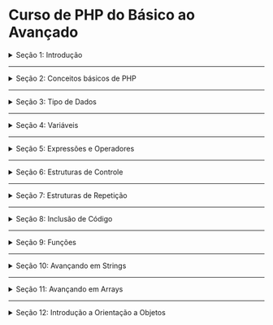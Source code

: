 # Curso de PHP do Básico ao Avançado

<details>
<summary>Seção 1: Introdução</summary>
<br>
O que é o PHP, O que ele faz, Configuramos o editor de código e instalamos o php em localhost
<br><br>
<pre>
</pre>
</details>

---

<details>
<summary>Seção 2: Conceitos básicos de PHP</summary>
<br>
<br><br>
<pre>
1-Case Sensitive
2-Instrucao de código
3-Espaço em Branco
4-Comentários
5-Exercício
6-Palavras Reservadas

</pre>
</details>

---

<details>
<summary>Seção 3: Tipo de Dados</summary>
<br>
<br><br>
<pre>
1-Numeros Inteiros
2-Exercícios 1
3-Verificando se um dado é inteiro
4-Floats
5-Verificando se um dado é float
6-Exercícios 2 
7-Strings
8-Verificando se o dado é uma string
9-Exercícios 3
10-Boolean
11-Verificando se um dado é boolean
12-Arrays
13-Arrays Associativo
14-Exercício Desafio
15-Exercício 4
16-Objetos
17-Dados Null 
</pre>
</details>

---

<details>
<summary>Seção 4: Variáveis</summary>
<br>
<br><br>
<pre>
1-Declarando Variáveis
2-Exercício 1
3-Exercício 2
4-Variável de Variável
5-Variável por Referência
6-Escopo Local
7-Escopo Global
8-Escopo static
9-Escopo dos Parâmetros 
</pre>
</details>

---

<details>
<summary>Seção 5: Expressões e Operadores</summary>
<br>
<br><br>
<pre>
1-Ordem dos Operadores
2-Exercício 1
3-Mudança de Tipo Implícito
4-Exercício 2
5-Operadores Aritmeticos
6-Exercício 3
7-Operador de Módulo
8-Exercício 4 
9-Operador de Exponenciação
10-Operador de Concatenação
11-Exercício 5 
12-Operador de AutoIncremento e Decremento
13-Operador de Igualdade
14-Exercício 6 
15-Operador identico
16-Operador de diferença
17-Operador não identico
18-Exercício 7
19-Operador de Maior ou =
20-Operador de Menor ou =
21-Operador AND
22-Exercício 8
23-Operador OR
24-Exercício 9
25-Operador NOT
26-Operador Cast
27-Exercício 10
28-Operador de Atribuição
29-Operador ternario
30-Exercício 11
</pre>
</details>

---

<details>
<summary>Seção 6: Estruturas de Controle</summary>
<br>
<br><br>
<pre>
1-Estrutura IF
2-Exercício 1
3-Exercício 2
4-Estrutura Else
5-Exercício 3
6-Exercício 4
7-Exercício b5
8-If Aninhado 
9-Exercício 6
10-Else If
11-Exercício 7
12-Estrutura Switch
</pre>
</details>

---

<details>
<summary>Seção 7: Estruturas de Repetição</summary>
<br>
<br><br>
<pre>
1-Estrutura While
2-Exercício 1
3-Break
4-Exercício 2
5-Loop Aninhado
6-Continue em Loops
7-Exercício 3
8-Do While 
9-For
10-Exercício 4 
11-Exercício 5
12-Exercício 6
13-Problema do Loop infinito
14-Foreach
</pre>
</details>

---

<details>
<summary>Seção 8: Inclusão de Código</summary>
<br>
<br><br>
<pre>
1-Include
2-Require
3-include_once e require_once
4-Short Tags
5-Exibição de Conteúdo
6-PHP e Html
</pre>
</details>

---

<details>
<summary>Seção 9: Funções</summary>
<br>
<br><br>
<pre>
1-Estrutura de Função
2-Chamando Função
3-Exercício 1
4-Exercício 2
5-Parâmentro de função
6-Exercício 3
7-Exercício 4
8-Retorno de função
9-Exercício 5
10-Paramentro Default 
11-Exercício 6
12-Argumento de Funções
13-Exercício 7
14-Multiplos retornos
15-Var_Dump e Print_r
</pre>
</details>

---

<details>
<summary>Seção 10: Avançando em Strings</summary>
<br>
<br><br>
<pre>
1-Interpolando Variáveis
2-Valores do Escape
3-Exercício 1
4-Função Print
5-Printf
6-Função Strlen
7-Percorrendo String
8-Exercício 2
9-Limpando String
10-Alterando Case
11-Case de Palavras
12-Exercício 3
13-Removendo Tag Html
14-Resgatando Partes de String
15-Exercício 4 
16-Invertendo String
17-Repetindo Strings
18-Convertendo Strings em Arrays
19-Exercício 5
20-Array para String
21-Exercício 6
22-Encontrando String
23-Encontrando Ultima ocorrência
24-Retorno de String
25-Decompomdo URL
</pre>
</details>

---

<details>
<summary>Seção 11: Avançando em Arrays</summary>
<br>
<br><br>
<pre>
1-Adicionando dados
2-Adicionando ao fim do array
3-range
4-Exercício 1
5-Número de elementos
6-Array Multidimensional
7-Exercício 2
8-Função list
9-Exercício 3
10-Array slice
11-Array chunk
12-Chaves e Valores
13-Verificando se a chave existe
14-Array splice
15-Exercício 4
16-extract
17-Compact
18-Exercício 5
19-Foreach e Arrays
20-Exercício 6
21-Array reduce
22-in_array
23-Ordenação de Arrays
24-Ordenação de arrays associativo
25-Exercício 7
26-array_reverse
27-array_aleatorio
28-array_sum
29-array_merge
30-array_diff
</pre>
</details>


---

<details>
<summary>Seção 12: Introdução a Orientação a Objetos</summary>
<br>
<br><br>
<pre>
1-O que são classes e objetos
2-Criando classes
3-Instânciado objetos
4-exercício 1 
5-método
6-exercício 2
7-propriedades
8-exercício 3
9-this
10-exercíci0 4
11-Constantes em objetos
12-Visibilidade
13-Herança
14-exercício 5
15-ancestralidade
16-interfaces
</pre>
</details>

